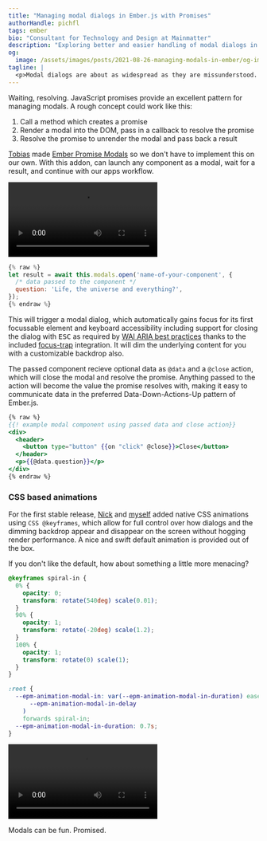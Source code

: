 ```yaml
---
title: "Managing modal dialogs in Ember.js with Promises"
authorHandle: pichfl
tags: ember
bio: "Consultant for Technology and Design at Mainmatter"
description: "Exploring better and easier handling of modal dialogs in Ember.js applications"
og:
  image: /assets/images/posts/2021-08-26-managing-modals-in-ember/og-image.jpg
tagline: |
  <p>Modal dialogs are about as widespread as they are missunderstood. No matter if you call them modal windows, popups, popovers, overlays, or dialogs: A thing that asks a question or presents a subordinate task; a general annoyance to developers and accessibility experts alike.</p> <p>Even if you use them rarely, most applications will need modal dialogs at some point to ask existential questions. The app asks your user and waits to resolve its uncertainty by their answer.</p>
---
```


Waiting, resolving. JavaScript promises provide an excellent pattern for managing modals. A rough concept could work like this:

1. Call a method which creates a promise
2. Render a modal into the DOM, pass in a callback to resolve the promise
3. Resolve the promise to unrender the modal and pass back a result

[Tobias](https://github.com/Turbo87) made [Ember Promise Modals](https://mainmatter.github.io/ember-promise-modals/) so we don't have to implement this on our own. With this addon, can launch any component as a modal, wait for a result, and continue with our apps workflow.

![Video showing a basic Ember Promise Modals dialog in action](/assets/images/posts/2021-08-26-managing-modals-in-ember/epm.mp4#video)

```js
{% raw %}
let result = await this.modals.open('name-of-your-component', {
  /* data passed to the component */
  question: 'Life, the universe and everything?',
});
{% endraw %}
```

This will trigger a modal dialog, which automatically gains focus for its first focussable element and keyboard accessibility including support for closing the dialog with <kbd>ESC</kbd> as required by [WAI ARIA best practices](https://www.w3.org/TR/wai-aria-practices-1.1/#dialog_modal) thanks to the included [focus-trap](https://github.com/davidtheclark/focus-trap) integration. It will dim the underlying content for you with a customizable backdrop also.

The passed component recieve optional data as `@data` and a `@close` action, which will close the modal and resolve the promise. Anything passed to the action will become the value the promise resolves with, making it easy to communicate data in the preferred Data-Down-Actions-Up pattern of Ember.js.

```hbs
{% raw %}
{{! example modal component using passed data and close action}}
<div>
  <header>
    <button type="button" {{on "click" @close}}>Close</button>
  </header>
  <p>{{@data.question}}</p>
</div>
{% endraw %}
```

### CSS based animations

For the first stable release, [Nick](https://github.com/nickschot) and [myself](https://github.com/pichfl) added native CSS animations using `CSS @keyframes`, which allow for full control over how dialogs and the dimming backdrop appear and disappear on the screen without hogging render performance. A nice and swift default animation is provided out of the box.

If you don't like the default, how about something a little more menacing?

```css
@keyframes spiral-in {
  0% {
    opacity: 0;
    transform: rotate(540deg) scale(0.01);
  }
  90% {
    opacity: 1;
    transform: rotate(-20deg) scale(1.2);
  }
  100% {
    opacity: 1;
    transform: rotate(0) scale(1);
  }
}

:root {
  --epm-animation-modal-in: var(--epm-animation-modal-in-duration) ease-out var(
      --epm-animation-modal-in-delay
    )
    forwards spiral-in;
  --epm-animation-modal-in-duration: 0.7s;
}
```

![Animation of a modal spiraling in after clicking a button below a picture of a cartoon character asking for pictures of Spider Man. The modal shows an image with Spider Man hiding behind a tree and a bold caption saying "I'm Batman"](/assets/images/posts/2021-08-26-managing-modals-in-ember/spiderman.mp4#video)

Modals can be fun. Promised.
